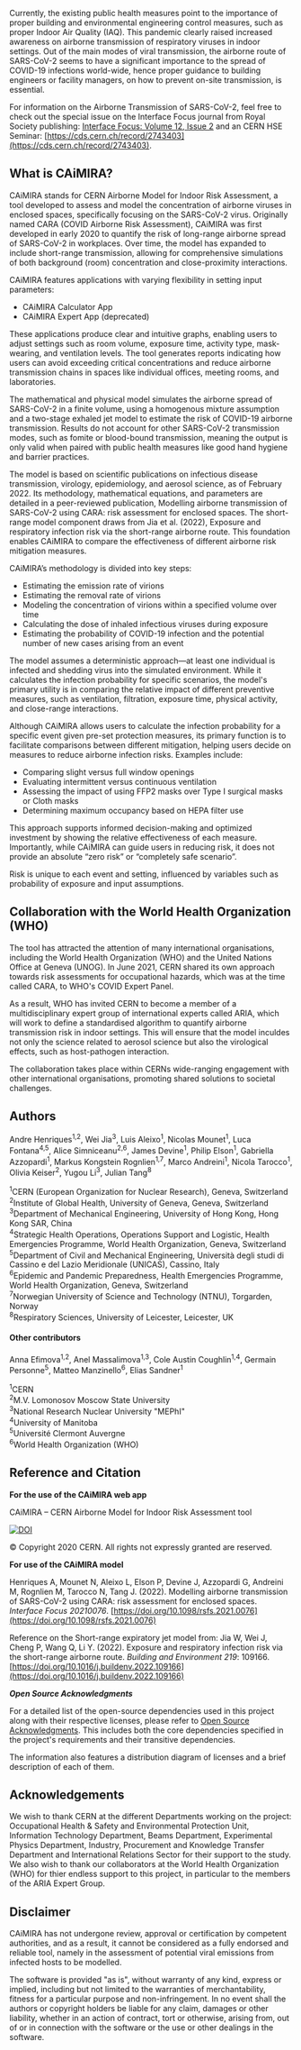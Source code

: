 Currently, the existing public health measures point to the importance of proper building and environmental engineering control measures, such as proper Indoor Air Quality (IAQ). This pandemic clearly raised increased awareness on airborne transmission of respiratory viruses in indoor settings. Out of the main modes of viral transmission, the airborne route of SARS-CoV-2 seems to have a significant importance to the spread of COVID-19 infections world-wide, hence proper guidance to building engineers or facility managers, on how to prevent on-site transmission, is essential.

For information on the Airborne Transmission of SARS-CoV-2, feel free to check out the special issue on the Interface Focus journal from Royal Society publishing: [Interface Focus: Volume 12, Issue 2](https://royalsocietypublishing.org/toc/rsfs/2022/12/2) and an CERN HSE Seminar: [https://cds.cern.ch/record/2743403](https://cds.cern.ch/record/2743403).

## What is CAiMIRA?

CAiMIRA stands for CERN Airborne Model for Indoor Risk Assessment, a tool developed to assess and model the concentration of airborne viruses in enclosed spaces, specifically focusing on the SARS-CoV-2 virus. Originally named CARA (COVID Airborne Risk Assessment), CAiMIRA was first developed in early 2020 to quantify the risk of long-range airborne spread of SARS-CoV-2 in workplaces. Over time, the model has expanded to include short-range transmission, allowing for comprehensive simulations of both background (room) concentration and close-proximity interactions.

CAiMIRA features applications with varying flexibility in setting input parameters:

- CAiMIRA Calculator App
- CAiMIRA Expert App (deprecated)

These applications produce clear and intuitive graphs, enabling users to adjust settings such as room volume, exposure time, activity type, mask-wearing, and ventilation levels. The tool generates reports indicating how users can avoid exceeding critical concentrations and reduce airborne transmission chains in spaces like individual offices, meeting rooms, and laboratories.

The mathematical and physical model simulates the airborne spread of SARS-CoV-2 in a finite volume, using a homogenous mixture assumption and a two-stage exhaled jet model to estimate the risk of COVID-19 airborne transmission. Results do not account for other SARS-CoV-2 transmission modes, such as fomite or blood-bound transmission, meaning the output is only valid when paired with public health measures like good hand hygiene and barrier practices.

The model is based on scientific publications on infectious disease transmission, virology, epidemiology, and aerosol science, as of February 2022. Its methodology, mathematical equations, and parameters are detailed in a peer-reviewed publication, Modelling airborne transmission of SARS-CoV-2 using CARA: risk assessment for enclosed spaces. The short-range model component draws from Jia et al. (2022), Exposure and respiratory infection risk via the short-range airborne route. This foundation enables CAiMIRA to compare the effectiveness of different airborne risk mitigation measures.

CAiMIRA’s methodology is divided into key steps:

- Estimating the emission rate of virions
- Estimating the removal rate of virions
- Modeling the concentration of virions within a specified volume over time
- Calculating the dose of inhaled infectious viruses during exposure
- Estimating the probability of COVID-19 infection and the potential number of new cases arising from an event

The model assumes a deterministic approach—at least one individual is infected and shedding virus into the simulated environment. While it calculates the infection probability for specific scenarios, the model's primary utility is in comparing the relative impact of different preventive measures, such as ventilation, filtration, exposure time, physical activity, and close-range interactions.

Although CAiMIRA allows users to calculate the infection probability for a specific event given pre-set protection measures, its primary function is to facilitate comparisons between different mitigation, helping users decide on measures to reduce airborne infection risks. Examples include:

- Comparing slight versus full window openings
- Evaluating intermittent versus continuous ventilation
- Assessing the impact of using FFP2 masks over Type I surgical masks or Cloth masks
- Determining maximum occupancy based on HEPA filter use

This approach supports informed decision-making and optimized investment by showing the relative effectiveness of each measure. Importantly, while CAiMIRA can guide users in reducing risk, it does not provide an absolute “zero risk” or “completely safe scenario”. 

Risk is unique to each event and setting, influenced by variables such as probability of exposure and input assumptions.

## Collaboration with the World Health Organization (WHO)

The tool has attracted the attention of many international organisations, including the World Health Organization (WHO) and the United Nations Office at Geneva (UNOG). In June 2021, CERN shared its own approach towards risk assessments for occupational hazards, which was at the time called CARA, to WHO's COVID Expert Panel.

As a result, WHO has invited CERN to become a member of a multidisciplinary expert group of international experts called ARIA, which will work to define a standardised algorithm to quantify airborne transmission risk in indoor settings. This will ensure that the model inculdes not only the science related to aerosol science but also the virological effects, such as host-pathogen interaction.

The collaboration takes place within CERNs wide-ranging engagement with other international organisations, promoting shared solutions to societal challenges.

## Authors

Andre Henriques<sup>1,2</sup>, Wei Jia<sup>3</sup>, Luis Aleixo<sup>1</sup>, Nicolas Mounet<sup>1</sup>, Luca Fontana<sup>4,5</sup>, Alice Simniceanu<sup>2,6</sup>, James Devine<sup>1</sup>, Philip Elson<sup>1</sup>, Gabriella Azzopardi<sup>1</sup>, Markus Kongstein Rognlien<sup>1,7</sup>, Marco Andreini<sup>1</sup>, Nicola Tarocco<sup>1</sup>, Olivia Keiser<sup>2</sup>, Yugou Li<sup>3</sup>, Julian Tang<sup>8</sup>

<sup>1</sup>CERN (European Organization for Nuclear Research), Geneva, Switzerland<br>
<sup>2</sup>Institute of Global Health, University of Geneva, Geneva, Switzerland<br>
<sup>3</sup>Department of Mechanical Engineering, University of Hong Kong, Hong Kong SAR, China<br>
<sup>4</sup>Strategic Health Operations, Operations Support and Logistic, Health Emergencies Programme, World Health Organization, Geneva, Switzerland<br>
<sup>5</sup>Department of Civil and Mechanical Engineering, Università degli studi di Cassino e del Lazio Meridionale (UNICAS), Cassino, Italy<br>
<sup>6</sup>Epidemic and Pandemic Preparedness, Health Emergencies Programme, World Health Organization, Geneva, Switzerland<br>
<sup>7</sup>Norwegian University of Science and Technology (NTNU), Torgarden, Norway<br>
<sup>8</sup>Respiratory Sciences, University of Leicester, Leicester, UK<br>

#### Other contributors

Anna Efimova<sup>1,2</sup>, Anel Massalimova<sup>1,3</sup>, Cole Austin Coughlin<sup>1,4</sup>, Germain Personne<sup>5</sup>, Matteo Manzinello<sup>6</sup>, Elias Sandner<sup>1</sup>

<sup>1</sup>CERN<br>
<sup>2</sup>M.V. Lomonosov Moscow State University<br>
<sup>3</sup>National Research Nuclear University "MEPhI"<br>
<sup>4</sup>University of Manitoba<br>
<sup>5</sup>Université Clermont Auvergne<br>
<sup>6</sup>World Health Organization (WHO)<br>

## Reference and Citation

**For the use of the CAiMIRA web app**

CAiMIRA – CERN Airborne Model for Indoor Risk Assessment tool

[![DOI](https://zenodo.org/badge/DOI/10.5281/zenodo.6520431.svg)](https://doi.org/10.5281/zenodo.6520431)

© Copyright 2020 CERN. All rights not expressly granted are reserved.

**For use of the CAiMIRA model**

Henriques A, Mounet N, Aleixo L, Elson P, Devine J, Azzopardi G, Andreini M, Rognlien M, Tarocco N, Tang J. (2022). Modelling airborne transmission of SARS-CoV-2 using CARA: risk assessment for enclosed spaces. _Interface Focus 20210076_. [https://doi.org/10.1098/rsfs.2021.0076](https://doi.org/10.1098/rsfs.2021.0076)

Reference on the Short-range expiratory jet model from:
Jia W, Wei J, Cheng P, Wang Q, Li Y. (2022). Exposure and respiratory infection risk via the short-range airborne route. _Building and Environment_ *219*: 109166.
[https://doi.org/10.1016/j.buildenv.2022.109166](https://doi.org/10.1016/j.buildenv.2022.109166)

***Open Source Acknowledgments***

For a detailed list of the open-source dependencies used in this project along with their respective licenses, please refer to [Open Source Acknowledgments](open_source_acknowledgments.md). This includes both the core dependencies specified in the project's requirements and their transitive dependencies.

The information also features a distribution diagram of licenses and a brief description of each of them.

## Acknowledgements

We wish to thank CERN at the different Departments working on the project: Occupational Health & Safety and Environmental Protection Unit, Information Technology Department, Beams Department, Experimental Physics Department, Industry, Procurement and Knowledge Transfer Department and International Relations Sector for their support to the study. We also wish to thank our collaborators at the World Health Organization (WHO) for thier endless support to this project, in particular to the members of the ARIA Expert Group.

## Disclaimer

CAiMIRA has not undergone review, approval or certification by competent authorities, and as a result, it cannot be considered as a fully endorsed and reliable tool, namely in the assessment of potential viral emissions from infected hosts to be modelled.

The software is provided "as is", without warranty of any kind, express or implied, including but not limited to the warranties of merchantability, fitness for a particular purpose and non-infringement.
In no event shall the authors or copyright holders be liable for any claim, damages or other liability, whether in an action of contract, tort or otherwise, arising from, out of or in connection with the software or the use or other dealings in the software.